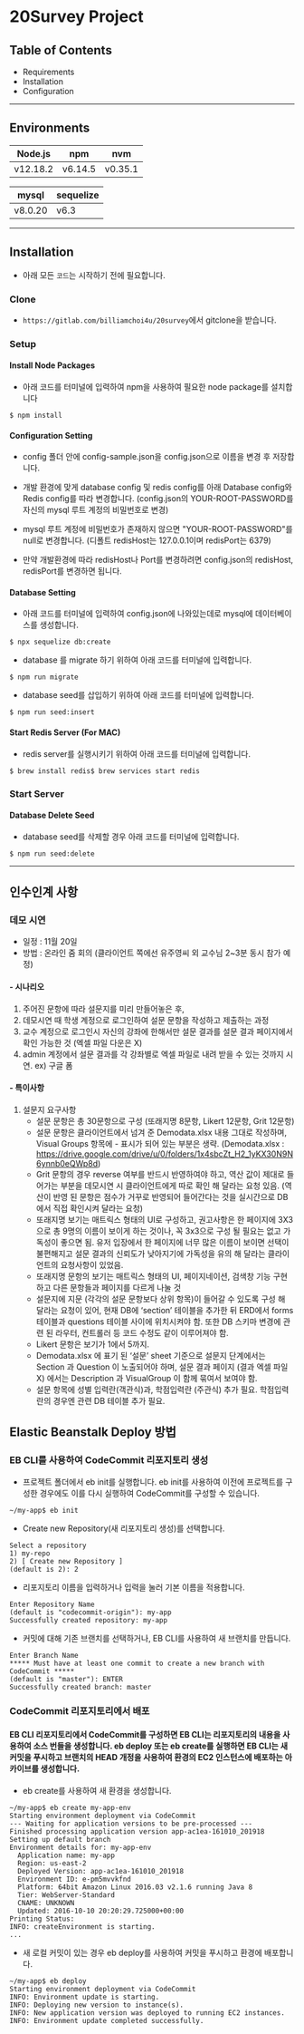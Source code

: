 # 20Survey Project 

Table of Contents
---------------------

 * Requirements
 * Installation
 * Configuration

---

Environments
------------

| Node.js | npm |nvm|
| ------ | ------ |-----|
| v12.18.2 | v6.14.5 |v0.35.1|

| mysql | sequelize |
|-----|-----|
|v8.0.20|v6.3|

---

## Installation

- 아래 모든 `코드`는 시작하기 전에 필요합니다.

### Clone

-  `https://gitlab.com/billiamchoi4u/20survey`에서 gitclone을  받습니다.

### Setup
#### Install Node Packages
- 아래 코드를 터미널에 입력하여 npm을 사용하여 필요한 node package를 설치합니다

```shell
$ npm install
```
#### Configuration Setting 
- config 폴더 안에 config-sample.json을 config.json으로 이름을 변경 후 저장합니다.

- 개발 환경에 맞게 database config 및 redis config를 아래 Database config와 Redis config를 따라 변경합니다. (config.json의 YOUR-ROOT-PASSWORD를 자신의 mysql 루트 계정의 비밀번호로 변경)

- mysql 루트 계정에 비밀번호가 존재하지 않으면 "YOUR-ROOT-PASSWORD"를 null로 변경합니다.
(디폴트 redisHost는 127.0.0.1이며 redisPort는 6379)

- 만약 개발환경에 따라 redisHost나 Port를 변경하려면 config.json의 redisHost, redisPort를 변경하면 됩니다.

#### Database Setting
- 아래 코드를 터미널에 입력하여 config.json에 나와있는데로 mysql에 데이터베이스를 생성합니다.
```shell
$ npx sequelize db:create
```
- database 를 migrate 하기 위하여 아래 코드를 터미널에 입력합니다.
```shell
$ npm run migrate
```
- database seed를 삽입하기 위하여 아래 코드를 터미널에 입력합니다.
```shell
$ npm run seed:insert
```
#### Start Redis Server (For MAC)
- redis server를 실행시키기 위하여 아래 코드를 터미널에 입력합니다. 
```shell
$ brew install redis$ brew services start redis
```

### Start Server
#### Database Delete Seed
- database seed를 삭제할 경우 아래 코드를 터미널에 입력합니다.
```shell
$ npm run seed:delete
```

---

## 인수인계 사항
### 데모 시연
- 일정 : 11월 20일
- 방법 : 온라인 줌 회의 (클라이언트 쪽에선 유주영씨 외 교수님 2~3분 동시 참가 예정)
#### - 시나리오
1. 주어진 문항에 따라 설문지를 미리 만들어놓은 후,
2. 데모시연 때 학생 계정으로 로그인하여 설문 문항을 작성하고 제출하는 과정
3. 교수 계정으로 로그인시 자신의 강좌에 한해서만 설문 결과를 설문 결과 페이지에서 확인 가능한 것 (엑셀 파일 다운은 X)
4. admin 계정에서 설문 결과를 각 강좌별로 엑셀 파일로 내려 받을 수 있는 것까지 시연. ex) 구글 폼
#### - 특이사항
1. 설문지 요구사항
   * 설문 문항은 총 30문항으로 구성 (또래지명 8문항, Likert 12문항, Grit 12문항)
   * 설문 문항은 클라이언트에서 넘겨 준 Demodata.xlsx 내용 그대로 작성하며, Visual Groups 항목에 - 표시가 되어 있는 부분은 생략. (Demodata.xlsx : https://drive.google.com/drive/u/0/folders/1x4sbcZt_H2_1yKX30N9N6ynnb0eQWp8d)
   * Grit 문항의 경우 reverse 여부를 반드시 반영하여야 하고, 역산 값이 제대로 들어가는 부분을 데모시연 시 클라이언트에게 따로 확인 해 달라는 요청 있음. (역산이 반영 된 문항은 점수가 거꾸로 반영되어 들어간다는 것을 실시간으로 DB에서 직접 확인시켜 달라는 요청)
   * 또래지명 보기는 매트릭스 형태의 UI로 구성하고, 권고사항은 한 페이지에 3X3으로 총 9명의 이름이 보이게 하는 것이나, 꼭 3x3으로 구성 될 필요는 없고 가독성이 좋으면 됨. 유저 입장에서 한 페이지에 너무 많은 이름이 보이면 선택이 불편해지고 설문 결과의 신뢰도가 낮아지기에 가독성을 유의 해 달라는 클라이언트의 요청사항이 있었음.
   * 또래지명 문항의 보기는 매트릭스 형태의 UI, 페이지네이션, 검색창 기능 구현하고 다른 문항들과 페이지를 다르게 나눌 것
   * 설문지에 지문 (각각의 설문 문항보다 상위 항목)이 들어갈 수 있도록 구성 해 달라는 요청이 있어, 현재 DB에 ‘section’ 테이블을 추가한 뒤 ERD에서 forms 테이블과 questions 테이블 사이에 위치시켜야 함. 또한 DB 스키마 변경에 관련 된 라우터, 컨트롤러 등 코드 수정도 같이 이루어져야 함.
   * Likert 문항은 보기가 1에서 5까지.
   * Demodata.xlsx 에 표기 된 ‘설문’ sheet 기준으로 설문지 단계에서는 Section 과 Question 이 노출되어야 하며, 설문 결과 페이지 (결과 엑셀 파일X) 에서는 Description 과 VisualGroup 이 함께 묶여서 보여야 함.
   * 설문 항목에 성별 입력란(객관식)과, 학점입력란 (주관식) 추가 필요. 학점입력란의 경우엔 관련 DB 테이블 추가 필요.

## Elastic Beanstalk Deploy 방법
### EB CLI를 사용하여 CodeCommit 리포지토리 생성
- 프로젝트 폴더에서 eb init를 실행합니다. eb init를 사용하여 이전에 프로젝트를 구성한 경우에도 이를 다시 실행하여 CodeCommit를 구성할 수 있습니다.

```shell
~/my-app$ eb init
```

- Create new Repository(새 리포지토리 생성)를 선택합니다.

```shell
Select a repository
1) my-repo
2) [ Create new Repository ]
(default is 2): 2
```

- 리포지토리 이름을 입력하거나 입력을 눌러 기본 이름을 적용합니다.

```shell
Enter Repository Name
(default is "codecommit-origin"): my-app
Successfully created repository: my-app
```

- 커밋에 대해 기존 브랜치를 선택하거나, EB CLI를 사용하여 새 브랜치를 만듭니다.

```shell
Enter Branch Name
***** Must have at least one commit to create a new branch with CodeCommit *****
(default is "master"): ENTER
Successfully created branch: master
```

### CodeCommit 리포지토리에서 배포
#### EB CLI 리포지토리에서 CodeCommit를 구성하면 EB CLI는 리포지토리의 내용을 사용하여 소스 번들을 생성합니다. eb deploy 또는 eb create를 실행하면 EB CLI는 새 커밋을 푸시하고 브랜치의 HEAD 개정을 사용하여 환경의 EC2 인스턴스에 배포하는 아카이브를 생성합니다.

- eb create를 사용하여 새 환경을 생성합니다.

```shell
~/my-app$ eb create my-app-env
Starting environment deployment via CodeCommit
--- Waiting for application versions to be pre-processed ---
Finished processing application version app-ac1ea-161010_201918
Setting up default branch
Environment details for: my-app-env
  Application name: my-app
  Region: us-east-2
  Deployed Version: app-ac1ea-161010_201918
  Environment ID: e-pm5mvvkfnd
  Platform: 64bit Amazon Linux 2016.03 v2.1.6 running Java 8
  Tier: WebServer-Standard
  CNAME: UNKNOWN
  Updated: 2016-10-10 20:20:29.725000+00:00
Printing Status:
INFO: createEnvironment is starting.
...
```

- 새 로컬 커밋이 있는 경우 eb deploy를 사용하여 커밋을 푸시하고 환경에 배포합니다.

```shell
~/my-app$ eb deploy
Starting environment deployment via CodeCommit
INFO: Environment update is starting.
INFO: Deploying new version to instance(s).
INFO: New application version was deployed to running EC2 instances.
INFO: Environment update completed successfully.
```